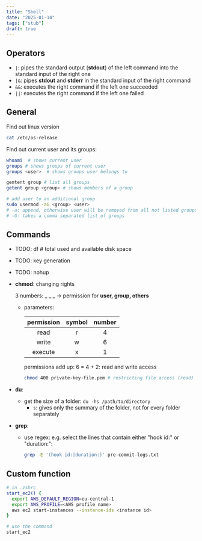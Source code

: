 ```yaml
---
title: "Shell"
date: "2025-01-14"
tags: ["stub"]
draft: true
---
```


## Operators

- `|`: pipes the standard output (__stdout__) of the left command into the standard input of the right one
- `|&`: pipes __stdout__ and __stderr__ in the standard input of the right command
- `&&`: executes the right command if the left one succeeded
- `||`: executes the right command if the left one failed

## General

Find out linux version

```bash
cat /etc/os-release
```

Find out current user and its groups:

```bash
whoami  # shows current user
groups # shows groups of current user
groups <user>  # shows groups user belongs to

gentent group # list all groups
getent group <group> # shows members of a group

# add user to an additional group
sudo usermod -aG <group> <user>
# -a: append, otherwise user will be removed from all not listed groups
# -G: takes a comma separated list of groups
```

## Commands

- TODO: df # total used and available disk space

- TODO: key generation

- TODO: nohup

- __chmod__: changing rights

  3 numbers: _ _ _ -> permission for **user, group, others**

  - parameters:

    | **permission** | **symbol** | **number** |
    | :------------: | :--------: | :--------: |
    |      read      |     r      |     4      |
    |     write      |     w      |     6      |
    |    execute     |     x      |     1      |

    permissions add up: 6 = 4 + 2: read and write access

    ```bash
    chmod 400 private-key-file.pem # restricting file access (read) to yourself
    ```

- __du__: 
  - get the size of a folder: `du -hs /path/to/directory`
    - `s`: gives only the summary of the folder, not for every folder separately

- __grep__: 
  - use regex: e.g. select the lines that contain either "hook id:" or "duration:":
    ```bash 
    grep -E '(hook id:|duration:)' pre-commit-logs.txt
    ```

## Custom function 
```bash 
# in .zshrc
start_ec2() {
  export AWS_DEFAULT_REGION=eu-central-1
  export AWS_PROFILE=<AWS profile name>
  aws ec2 start-instances --instance-ids <instance id>
}

# use the command
start_ec2
```
